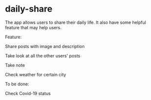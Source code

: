 # daily-share
The app allows users to share their daily life. It also have some helpful feature that may help users.

Feature:

Share posts with image and description

Take look at all the other users' posts

Take note

Check weather for certain city 

To be done:

Check Covid-19 status 
